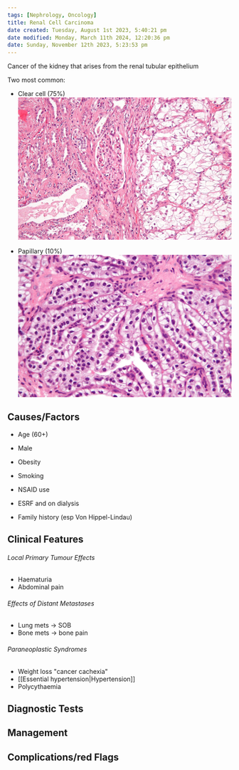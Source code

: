 ```yaml
---
tags: [Nephrology, Oncology]
title: Renal Cell Carcinoma
date created: Tuesday, August 1st 2023, 5:40:21 pm
date modified: Monday, March 11th 2024, 12:20:36 pm
date: Sunday, November 12th 2023, 5:23:53 pm
---
```


Cancer of the kidney that arises from the renal tubular epithelium

Two most common:

- Clear cell (75%)
  ![|325](z_attachments/325-1.jpg)

- Papillary (10%)
  ![|325](z_attachments/325.jpg)

## Causes/Factors

- Age (60+)
- Male
- Obesity
- Smoking
- NSAID use
- ESRF and on dialysis

- Family history (esp Von Hippel-Lindau)

## Clinical Features

###### Local Primary Tumour Effects

- Haematuria
- Abdominal pain

###### Effects of Distant Metastases

- Lung mets -> SOB
- Bone mets -> bone pain

###### Paraneoplastic Syndromes

- Weight loss "cancer cachexia"
- [[Essential hypertension|Hypertension]]
- Polycythaemia

## Diagnostic Tests

## Management

## Complications/red Flags
